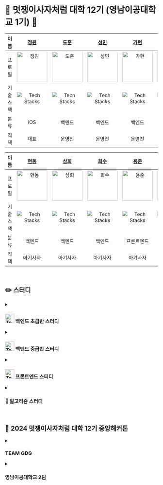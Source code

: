 <!-- GitHub Links
[정원](https://github.com/Seo-garden)
[도훈](https://github.com/dohun1109)
[성민](https://github.com/ad-astra-per-ardua)
[가현](https://github.com/gahyeeeon)
[기봉](https://github.com/rohgibong)
[진수](https://github.com/JinsuBae2)
[현동](https://github.com/lhdmir)
[상희](https://github.com/tkdgml822)
[희수](https://github.com/kingxeesu)
[용준](https://github.com/55yong)
[승헌](https://github.com/12seungheon)
[가영](https://github.com/kaouo)
-->

<!-- GitHub Images
![정원](https://github.com/Seo-garden.png)
![도훈](https://github.com/dohun1109.png)
![성민](https://github.com/ad-astra-per-ardua.png)
![가현](https://github.com/gahyeeeon.png)
![기봉](https://github.com/rohgibong.png)
![진수](https://github.com/JinsuBae2.png)
![현동](https://github.com/lhdmir.png)
![상희](https://github.com/tkdgml822.png)
![희수](https://github.com/kingxeesu.png)
![용준](https://github.com/55yong.png)
![승헌](https://github.com/12seungheon.png)
![가영](https://github.com/kaouo.png)

<img src="https://github.com/Seo-garden.png" width=100px height=100px alt="정원" />
<img src="https://github.com/dohun1109.png" width=100px height=100px alt="도훈" />
<img src="https://github.com/ad-astra-per-ardua.png" width=100px height=100px alt="성민" />
<img src="https://github.com/gahyeeeon.png" width=100px height=100px alt="가현" />
<img src="https://github.com/rohgibong.png" width=100px height=100px alt="기봉" />
<img src="https://github.com/JinsuBae2.png" width=100px height=100px alt="진수" />
<img src="https://github.com/lhdmir.png" width=100px height=100px alt="현동" />
<img src="https://github.com/tkdgml822.png" width=100px height=100px alt="상희" />
<img src="https://github.com/kingxeesu.png" width=100px height=100px alt="희수" />
<img src="https://github.com/55yong.png" width=100px height=100px alt="용준" />
<img src="https://github.com/12seungheon.png" width=100px height=100px alt="승헌" />
<img src="https://github.com/kaouo.png" width=100px height=100px alt="가영" />
-->

<!-- Tech Stack Icons
![Tech Stacks](https://skillicons.dev/icons?i=spring)

<img src="https://skillicons.dev/icons?i=spring" width=30px height=30px alt="Tech Stacks" />
-->


# 🦁 멋쟁이사자처럼 대학 12기 (영남이공대학교 1기) 🦁

| 이름 | [정원](https://github.com/Seo-garden) | [도훈](https://github.com/dohun1109)| [성민](https://github.com/ad-astra-per-ardua) | [가현](https://github.com/gahyeeeon) | [기봉](https://github.com/rohgibong) | [진수](https://github.com/JinsuBae2) |
| :-: | :-: | :-: | :-: | :-: | :-: | :-: |
| 프로필 | <img src="https://github.com/Seo-garden.png" width=100px height=100px alt="정원" /> | <img src="https://github.com/dohun1109.png" width=100px height=100px alt="도훈" /> | <img src="https://github.com/ad-astra-per-ardua.png" width=100px height=100px alt="성민" /> | <img src="https://github.com/gahyeeeon.png" width=100px height=100px alt="가현" /> | <img src="https://github.com/rohgibong.png" width=100px height=100px alt="기봉" /> |  <img src="https://github.com/JinsuBae2.png" width=100px height=100px alt="진수" /> |
| 기술 스택 | ![Tech Stacks](https://skillicons.dev/icons?i=swift) | ![Tech Stacks](https://skillicons.dev/icons?i=spring) | ![Tech Stacks](https://skillicons.dev/icons?i=django) | ![Tech Stacks](https://skillicons.dev/icons?i=spring) | ![Tech Stacks](https://skillicons.dev/icons?i=spring) | ![Tech Stacks](https://skillicons.dev/icons?i=spring) | ![Tech Stacks](https://skillicons.dev/icons?i=spring) | ![Tech Stacks](https://skillicons.dev/icons?i=spring) | ![Tech Stacks](https://skillicons.dev/icons?i=spring) | 
| 분류 | iOS | 백엔드 | 백엔드 | 백엔드 | 백엔드 | 백엔드 | 백엔드 | 백엔드 | 백엔드 |
| 직책 | 대표 | 운영진 | 운영진 | 운영진 | 아기사자 | 아기사자 | 아기사자 | 아기사자 | 아기사자 | 아기사자 | 

| 이름 | [현동](https://github.com/lhdmir) | [상희](https://github.com/tkdgml822) | [희수](https://github.com/kingxeesu) | [용준](https://github.com/55yong) | [승헌](https://github.com/12seungheon) | [가영](https://github.com/kaouo) | 
| :-: | :-: | :-: | :-: | :-: | :-: | :-: |
| 프로필 | <img src="https://github.com/lhdmir.png" width=100px height=100px alt="현동" /> | <img src="https://github.com/tkdgml822.png" width=100px height=100px alt="상희" /> | <img src="https://github.com/kingxeesu.png" width=100px height=100px alt="희수" /> | <img src="https://github.com/55yong.png" width=100px height=100px alt="용준" /> | <img src="https://github.com/12seungheon.png" width=100px height=100px alt="승헌" /> | <img src="https://github.com/kaouo.png" width=100px height=100px alt="가영" /> |
| 기술 스택 | ![Tech Stacks](https://skillicons.dev/icons?i=spring) | ![Tech Stacks](https://skillicons.dev/icons?i=spring) | ![Tech Stacks](https://skillicons.dev/icons?i=spring) | ![Tech Stacks](https://skillicons.dev/icons?i=react) | ![Tech Stacks](https://skillicons.dev/icons?i=react) | ![Tech Stacks](https://skillicons.dev/icons?i=react) |
| 분류 | 백엔드 | 백엔드 | 백엔드 | 프론트엔드 | 프론트엔드 | 프론트엔드 |
| 직책 | 아기사자 | 아기사자 | 아기사자 | 아기사자 | 아기사자 | 아기사자 | 

<br/>

## ✏️ 스터디

<details><summary><h3><img src="https://skillicons.dev/icons?i=java" width=30px height=30px alt="Tech Stacks" /> 백엔드 초급반 스터디</h3></summary>
  방구부디딕
</details>

<details><summary><h3><img src="https://skillicons.dev/icons?i=spring" width=30px height=30px alt="Tech Stacks" /> 백엔드 중급반 스터디</h3></summary>
  방구부디딕
</details>

<details><summary><h3><img src="https://skillicons.dev/icons?i=react" width=30px height=30px alt="Tech Stacks" /> 프론트엔드 스터디</h3></summary>

  - [프론트엔드 스터디 깃허브 리포지토리](https://github.com/55yong/Frontend-Study)
  - [프론트엔드 자율스터디 깃허브 리포지토리](https://github.com/55yong/Frontend-Study-New)
  
</details>

<details><summary><h3>📝 알고리즘 스터디</h3></summary>
  방구부디딕
</details>

<br>
   
## 📌 2024 멋쟁이사자처럼 대학 12기 중앙해커톤

<details><summary><h3>TEAM GDG</h3></summary>

| 이름 | [용준](https://github.com/55yong) | [가영](https://github.com/kaouo) |[상희](https://github.com/tkdgml822) |[도훈](https://github.com/dohun1109)|[희수](https://github.com/kingxeesu) |[기봉](https://github.com/rohgibong) |
| :-: | :-: | :-: | :-:| :-: | :-:| :-: |
| 프로필 | <img src="https://github.com/55yong.png" width=100px height=100px alt="용준" /> | <img src="https://github.com/kaouo.png" width=100px height=100px alt="가영" /> | <img src="https://github.com/tkdgml822.png" width=100px height=100px alt="상희" /> | <img src="https://github.com/dohun1109.png" width=100px height=100px alt="도훈" /> | <img src="https://github.com/kingxeesu.png" width=100px height=100px alt="희수" /> | <img src="https://github.com/rohgibong.png" width=100px height=100px alt="기봉" /> |
| 기술 스택 | [![Tech Stacks](https://skillicons.dev/icons?i=react)](https://skillicons.dev) | [![Tech Stacks](https://skillicons.dev/icons?i=react)](https://skillicons.dev) | [![Tech Stacks](https://skillicons.dev/icons?i=spring)](https://skillicons.dev) | [![Tech Stacks](https://skillicons.dev/icons?i=spring)](https://skillicons.dev) | [![Tech Stacks](https://skillicons.dev/icons?i=spring)](https://skillicons.dev) | [![Tech Stacks](https://skillicons.dev/icons?i=spring)](https://skillicons.dev) |
| 분류 | 프론트엔드 | 프론트엔드 | 백엔드 | 백엔드 | 백엔드 | 백엔드 |

</details>
<details>
  <summary><h3>영남이공대학교 2팀</h3></summary>

| 이름 | [승헌](https://github.com/12seungheon) | [현동](https://github.com/lhdmir) | [진수](https://github.com/JinsuBae2) | [성민](https://github.com/ad-astra-per-ardua) | [가현](https://github.com/gahyeeeon) |
| :-: | :-: | :-: | :-: | :-: | :-: |
| 프로필 | <img src="https://github.com/12seungheon.png" width=100px height=100px alt="승헌" /> | <img src="https://github.com/lhdmir.png" width=100px height=100px alt="현동" /> | <img src="https://github.com/JinsuBae2.png" width=100px height=100px alt="진수" /> | <img src="https://github.com/ad-astra-per-ardua.png" width=100px height=100px alt="성민" /> | <img src="https://github.com/gahyeeeon.png" width=100px height=100px alt="가현" /> |
| 기술 스택 | [![Tech Stacks](https://skillicons.dev/icons?i=react)](https://skillicons.dev) | [![Tech Stacks](https://skillicons.dev/icons?i=spring)](https://skillicons.dev) | [![Tech Stacks](https://skillicons.dev/icons?i=spring)](https://skillicons.dev) | [![Tech Stacks](https://skillicons.dev/icons?i=django)](https://skillicons.dev) | [![Tech Stacks](https://skillicons.dev/icons?i=spring)](https://skillicons.dev) |
| 분류 | 프론트엔드 | 백엔드 | 백엔드 | 백엔드 | 백엔드 |

</details>
